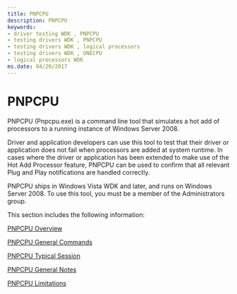 ```yaml
---
title: PNPCPU
description: PNPCPU
keywords:
- driver testing WDK , PNPCPU
- testing drivers WDK , PNPCPU
- testing drivers WDK , logical processors
- testing drivers WDK , ONECPU
- logical processors WDK
ms.date: 04/20/2017
---
```


# PNPCPU

PNPCPU (Pnpcpu.exe) is a command line tool that simulates a hot add of processors to a running instance of Windows Server 2008.

Driver and application developers can use this tool to test that their driver or application does not fail when processors are added at system runtime. In cases where the driver or application has been extended to make use of the Hot Add Processor feature, PNPCPU can be used to confirm that all relevant Plug and Play notifications are handled correctly.

PNPCPU ships in Windows Vista WDK and later, and runs on Windows Server 2008. To use this tool, you must be a member of the Administrators group.

This section includes the following information:

[PNPCPU Overview](pnpcpu-overview.md)

[PNPCPU General Commands](pnpcpu-general-commands.md)

[PNPCPU Typical Session](pnpcpu-typical-session.md)

[PNPCPU General Notes](pnpcpu-general-notes.md)

[PNPCPU Limitations](pnpcpu-limitations.md)
